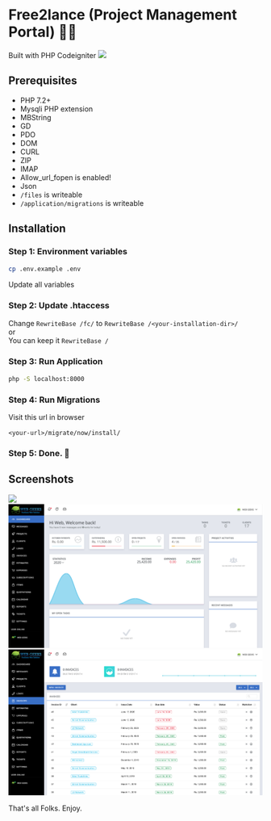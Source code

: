 # Free2lance (Project Management Portal) 👨‍💻

Built with PHP Codeigniter <img src="http://unmaintained.tech/badge.svg">

## Prerequisites
- PHP 7.2+
- Mysqli PHP extension
- MBString
- GD
- PDO
- DOM
- CURL
- ZIP
- IMAP
- Allow_url_fopen is enabled!
- Json
- `/files` is writeable
- `/application/migrations` is writeable

## Installation
### Step 1: Environment variables
```bash
cp .env.example .env
```
Update all variables

### Step 2: Update .htaccess
Change `RewriteBase /fc/` to `RewriteBase /<your-installation-dir>/`<br>
or<br>
You can keep it `RewriteBase /`<br>

### Step 3: Run Application
```bash
php -S localhost:8000
```

### Step 4: Run Migrations
Visit this url in browser
```
<your-url>/migrate/now/install/
```

### Step 5: Done. 🍻 

## Screenshots
<img src="files/media/screenshot-3.png">
<img src="files/media/screenshot.png">
<img src="files/media/screenshot-2.png">

That's all Folks. Enjoy.
